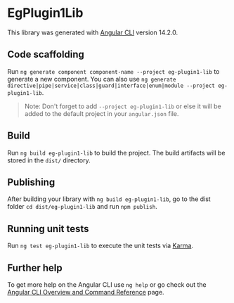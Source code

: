 # EgPlugin1Lib

This library was generated with [Angular CLI](https://github.com/angular/angular-cli) version 14.2.0.

## Code scaffolding

Run `ng generate component component-name --project eg-plugin1-lib` to generate a new component. You can also use `ng generate directive|pipe|service|class|guard|interface|enum|module --project eg-plugin1-lib`.
> Note: Don't forget to add `--project eg-plugin1-lib` or else it will be added to the default project in your `angular.json` file. 

## Build

Run `ng build eg-plugin1-lib` to build the project. The build artifacts will be stored in the `dist/` directory.

## Publishing

After building your library with `ng build eg-plugin1-lib`, go to the dist folder `cd dist/eg-plugin1-lib` and run `npm publish`.

## Running unit tests

Run `ng test eg-plugin1-lib` to execute the unit tests via [Karma](https://karma-runner.github.io).

## Further help

To get more help on the Angular CLI use `ng help` or go check out the [Angular CLI Overview and Command Reference](https://angular.io/cli) page.
